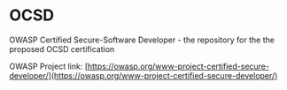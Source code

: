 # OCSD
OWASP Certified Secure-Software Developer - the repository for the the proposed OCSD certification

 
OWASP Project link: [https://owasp.org/www-project-certified-secure-developer/](https://owasp.org/www-project-certified-secure-developer/)
